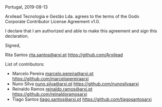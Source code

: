 Portugal, 2019-08-13

Arxilead Tecnologia e Gestão Lda. agrees to the terms of the Godo Corporate Contributor License Agreement v1.0.

I declare that I am authorized and able to make this agreement and sign this declaration.

Signed,

Rita Santos rita.santos@arxi.pt https://github.com/Arxilead

List of contributors:

* Marcelo Pereira marcelo.pereira@arxi.pt https://github.com/marcelopereiraarxi
* Nuno Silva nuno.silva@arxi.pt https://github.com/nunosilvaarxi
* Reinaldo Ramos reinaldo.ramos@arxi.pt https://github.com/reinaldoramosarxi
* Tiago Santos tiago.santos@arxi.pt https://github.com/tiagosantosarxi
